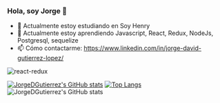 ### Hola, soy Jorge 👋

    

- 🔭 Actualmente estoy estudiando en Soy Henry
- 🌱 Actualmente estoy aprendiendo Javascript, React, Redux, NodeJs, Postgresql, sequelize                    
- 📫 Cómo contactarme: https://www.linkedin.com/in/jorge-david-gutierrez-lopez/



![react-redux](https://user-images.githubusercontent.com/83549945/128263708-8a2faa4e-9f2a-4e0a-b7a8-d4151a93339f.jpg)

[![JorgeDGutierrez's GitHub stats](https://github-readme-stats.vercel.app/api?username=JorgeDGutierrez)](https://github.com/JorgeDGutierrez/github-readme-stats)
[![Top Langs](https://github-readme-stats.vercel.app/api/top-langs/?username=JorgeDGutierrez&theme=dark&exclude_repo=github-readme-stats,JorgeDGutierrez.github.io)](https://github.com/JorgeDGutierrez/github-readme-stats)
![JorgeDGutierrez's GitHub stats](https://github-readme-stats.vercel.app/api?username=JorgeDGutierrez&theme=dark&show_icons=true)



